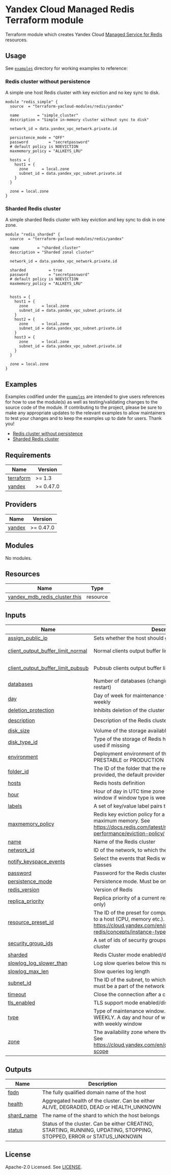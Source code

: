 # Yandex Cloud Managed Redis Terraform module

Terraform module which creates Yandex Cloud [Managed Service for Redis](https://yandex.cloud/en/services/managed-redis) resources.

## Usage

See [`examples`](https://github.com/terraform-yacloud-modules/terraform-yandex-redis/tree/main/examples) directory for working examples to reference:

### Redis cluster without persistence

A simple one host Redis cluster with key eviction and no key sync to disk.

```hcl
module "redis_simple" {
  source  = "terraform-yacloud-modules/redis/yandex"

  name        = "simple_cluster"
  description = "Simple in-memory cluster without sync to disk"

  network_id = data.yandex_vpc_network.private.id

  persistence_mode = "OFF"
  password         = "secretpassword"
  # default policy is NOEVICTION
  maxmemory_policy = "ALLKEYS_LRU"

  hosts = {
    host1 = {
      zone      = local.zone
      subnet_id = data.yandex_vpc_subnet.private.id
    }
  }

  zone = local.zone
}
```

### Sharded Redis cluster

A simple sharded Redis cluster with key eviction and key sync to disk in one zone.

```hcl
module "redis_sharded" {
  source  = "terraform-yacloud-modules/redis/yandex"

  name        = "sharded_cluster"
  description = "Sharded zonal cluster"

  network_id = data.yandex_vpc_network.private.id

  sharded          = true
  password         = "secretpassword"
  # default policy is NOEVICTION
  maxmemory_policy = "ALLKEYS_LRU"


  hosts = {
    host1 = {
      zone      = local.zone
      subnet_id = data.yandex_vpc_subnet.private.id
    }
    host2 = {
      zone      = local.zone
      subnet_id = data.yandex_vpc_subnet.private.id
    }
    host3 = {
      zone      = local.zone
      subnet_id = data.yandex_vpc_subnet.private.id
    }
  }

  zone = local.zone
}
```


## Examples

Examples codified under
the [`examples`](https://github.com/terraform-yacloud-modules/terraform-yandex-redis/tree/main/examples) are intended
to give users references for how to use the module(s) as well as testing/validating changes to the source code of the
module. If contributing to the project, please be sure to make any appropriate updates to the relevant examples to allow
maintainers to test your changes and to keep the examples up to date for users. Thank you!

- [Redis cluster without persistence](https://github.com/terraform-yacloud-modules/terraform-yandex-redis/tree/main/examples/simple)
- [Sharded Redis cluster](https://github.com/terraform-yacloud-modules/terraform-yandex-redis/tree/main/examples/sharded)


<!-- BEGINNING OF PRE-COMMIT-TERRAFORM DOCS HOOK -->
## Requirements

| Name | Version |
|------|---------|
| <a name="requirement_terraform"></a> [terraform](#requirement\_terraform) | >= 1.3 |
| <a name="requirement_yandex"></a> [yandex](#requirement\_yandex) | >= 0.47.0 |

## Providers

| Name | Version |
|------|---------|
| <a name="provider_yandex"></a> [yandex](#provider\_yandex) | >= 0.47.0 |

## Modules

No modules.

## Resources

| Name | Type |
|------|------|
| [yandex_mdb_redis_cluster.this](https://registry.terraform.io/providers/yandex-cloud/yandex/latest/docs/resources/mdb_redis_cluster) | resource |

## Inputs

| Name | Description | Type | Default | Required |
|------|-------------|------|---------|:--------:|
| <a name="input_assign_public_ip"></a> [assign\_public\_ip](#input\_assign\_public\_ip) | Sets whether the host should get a public IP address or not | `bool` | `false` | no |
| <a name="input_client_output_buffer_limit_normal"></a> [client\_output\_buffer\_limit\_normal](#input\_client\_output\_buffer\_limit\_normal) | Normal clients output buffer limits (bytes) | `string` | `"1073741824 536870912 60"` | no |
| <a name="input_client_output_buffer_limit_pubsub"></a> [client\_output\_buffer\_limit\_pubsub](#input\_client\_output\_buffer\_limit\_pubsub) | Pubsub clients output buffer limits (bytes) | `string` | `"1073741824 536870912 60"` | no |
| <a name="input_databases"></a> [databases](#input\_databases) | Number of databases (changing requires redis-server restart) | `number` | `16` | no |
| <a name="input_day"></a> [day](#input\_day) | Day of week for maintenance window if window type is weekly | `string` | `"MON"` | no |
| <a name="input_deletion_protection"></a> [deletion\_protection](#input\_deletion\_protection) | Inhibits deletion of the cluster | `bool` | `false` | no |
| <a name="input_description"></a> [description](#input\_description) | Description of the Redis cluster | `string` | `"Redis cluster"` | no |
| <a name="input_disk_size"></a> [disk\_size](#input\_disk\_size) | Volume of the storage available to a host, in gigabytes | `number` | `8` | no |
| <a name="input_disk_type_id"></a> [disk\_type\_id](#input\_disk\_type\_id) | Type of the storage of Redis hosts - environment default is used if missing | `string` | `"network-ssd"` | no |
| <a name="input_environment"></a> [environment](#input\_environment) | Deployment environment of the Redis cluster. Can be either PRESTABLE or PRODUCTION | `string` | `"PRODUCTION"` | no |
| <a name="input_folder_id"></a> [folder\_id](#input\_folder\_id) | The ID of the folder that the resource belongs to. If it is not provided, the default provider folder is used | `string` | `null` | no |
| <a name="input_hosts"></a> [hosts](#input\_hosts) | Redis hosts definition | `map(any)` | n/a | yes |
| <a name="input_hour"></a> [hour](#input\_hour) | Hour of day in UTC time zone (1-24) for maintenance window if window type is weekly | `number` | `24` | no |
| <a name="input_labels"></a> [labels](#input\_labels) | A set of key/value label pairs to assign to the Redis cluster | `map(string)` | `{}` | no |
| <a name="input_maxmemory_policy"></a> [maxmemory\_policy](#input\_maxmemory\_policy) | Redis key eviction policy for a dataset that reaches maximum memory. See https://docs.redis.com/latest/rs/databases/memory-performance/eviction-policy/ | `string` | `"NOEVICTION"` | no |
| <a name="input_name"></a> [name](#input\_name) | Name of the Redis cluster | `string` | n/a | yes |
| <a name="input_network_id"></a> [network\_id](#input\_network\_id) | ID of the network, to which the Redis cluster belongs | `string` | n/a | yes |
| <a name="input_notify_keyspace_events"></a> [notify\_keyspace\_events](#input\_notify\_keyspace\_events) | Select the events that Redis will notify among a set of classes | `string` | `""` | no |
| <a name="input_password"></a> [password](#input\_password) | Password for the Redis cluster | `string` | n/a | yes |
| <a name="input_persistence_mode"></a> [persistence\_mode](#input\_persistence\_mode) | Persistence mode. Must be one of OFF or ON | `string` | `"ON"` | no |
| <a name="input_redis_version"></a> [redis\_version](#input\_redis\_version) | Version of Redis | `string` | `"6.2"` | no |
| <a name="input_replica_priority"></a> [replica\_priority](#input\_replica\_priority) | Replica priority of a current replica (usable for non-sharded only) | `any` | `null` | no |
| <a name="input_resource_preset_id"></a> [resource\_preset\_id](#input\_resource\_preset\_id) | The ID of the preset for computational resources available to a host (CPU, memory etc.). See https://cloud.yandex.com/en/docs/managed-redis/concepts/instance-types | `string` | `"b3-c1-m4"` | no |
| <a name="input_security_group_ids"></a> [security\_group\_ids](#input\_security\_group\_ids) | A set of ids of security groups assigned to hosts of the cluster | `list(string)` | `[]` | no |
| <a name="input_sharded"></a> [sharded](#input\_sharded) | Redis Cluster mode enabled/disabled | `bool` | `false` | no |
| <a name="input_slowlog_log_slower_than"></a> [slowlog\_log\_slower\_than](#input\_slowlog\_log\_slower\_than) | Log slow queries below this number in microseconds | `number` | `10000` | no |
| <a name="input_slowlog_max_len"></a> [slowlog\_max\_len](#input\_slowlog\_max\_len) | Slow queries log length | `number` | `1000` | no |
| <a name="input_subnet_id"></a> [subnet\_id](#input\_subnet\_id) | The ID of the subnet, to which the host belongs. The subnet must be a part of the network to which the cluster belongs | `string` | `null` | no |
| <a name="input_timeout"></a> [timeout](#input\_timeout) | Close the connection after a client is idle for N seconds | `number` | `0` | no |
| <a name="input_tls_enabled"></a> [tls\_enabled](#input\_tls\_enabled) | TLS support mode enabled/disabled | `bool` | `false` | no |
| <a name="input_type"></a> [type](#input\_type) | Type of maintenance window. Can be either ANYTIME or WEEKLY. A day and hour of window need to be specified with weekly window | `string` | `"ANYTIME"` | no |
| <a name="input_zone"></a> [zone](#input\_zone) | The availability zone where the Redis host will be created. See https://cloud.yandex.com/en/docs/overview/concepts/geo-scope | `string` | n/a | yes |

## Outputs

| Name | Description |
|------|-------------|
| <a name="output_fqdn"></a> [fqdn](#output\_fqdn) | The fully qualified domain name of the host |
| <a name="output_health"></a> [health](#output\_health) | Aggregated health of the cluster. Can be either ALIVE, DEGRADED, DEAD or HEALTH\_UNKNOWN |
| <a name="output_shard_name"></a> [shard\_name](#output\_shard\_name) | The name of the shard to which the host belongs |
| <a name="output_status"></a> [status](#output\_status) | Status of the cluster. Can be either CREATING, STARTING, RUNNING, UPDATING, STOPPING, STOPPED, ERROR or STATUS\_UNKNOWN |
<!-- END OF PRE-COMMIT-TERRAFORM DOCS HOOK -->

## License

Apache-2.0 Licensed.
See [LICENSE](https://github.com/terraform-yacloud-modules/terraform-yandex-module-template/blob/main/LICENSE).
